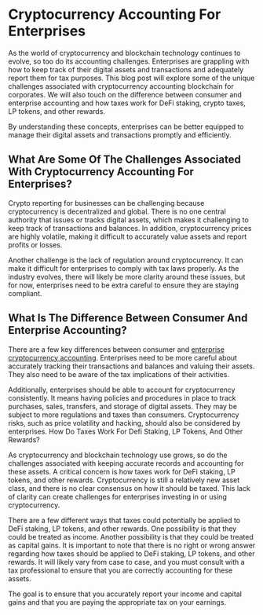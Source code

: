 # Cryptocurrency Accounting For Enterprises

As the world of cryptocurrency and blockchain technology continues to evolve, so too do its accounting challenges. Enterprises are grappling with how to keep track of their digital assets and transactions and adequately report them for tax purposes.
This blog post will explore some of the unique challenges associated with cryptocurrency accounting blockchain for corporates. We will also touch on the difference between consumer and enterprise accounting and how taxes work for DeFi staking, crypto taxes, LP tokens, and other rewards.

By understanding these concepts, enterprises can be better equipped to manage their digital assets and transactions promptly and efficiently.

## What Are Some Of The Challenges Associated With Cryptocurrency Accounting For Enterprises?
Crypto reporting for businesses can be challenging because cryptocurrency is decentralized and global. There is no one central authority that issues or tracks digital assets, which makes it challenging to keep track of transactions and balances. In addition, cryptocurrency prices are highly volatile, making it difficult to accurately value assets and report profits or losses.

Another challenge is the lack of regulation around cryptocurrency. It can make it difficult for enterprises to comply with tax laws properly. As the industry evolves, there will likely be more clarity around these issues, but for now, enterprises need to be extra careful to ensure they are staying compliant.

## What Is The Difference Between Consumer And Enterprise Accounting?
There are a few key differences between consumer and [enterprise cryptocurrency accounting](https://tres.finance). Enterprises need to be more careful about accurately tracking their transactions and balances and valuing their assets. They also need to be aware of the tax implications of their activities.

Additionally, enterprises should be able to account for cryptocurrency consistently. It means having policies and procedures in place to track purchases, sales, transfers, and storage of digital assets.
They may be subject to more regulations and taxes than consumers. Cryptocurrency risks, such as price volatility and hacking, should also be considered by enterprises.
How Do Taxes Work For Defi Staking, LP Tokens, And Other Rewards?

As cryptocurrency and blockchain technology use grows, so do the challenges associated with keeping accurate records and accounting for these assets. A critical concern is how taxes work for DeFi staking, LP tokens, and other rewards.
Cryptocurrency is still a relatively new asset class, and there is no clear consensus on how it should be taxed. This lack of clarity can create challenges for enterprises investing in or using cryptocurrency.

There are a few different ways that taxes could potentially be applied to DeFi staking, LP tokens, and other rewards. One possibility is that they could be treated as income. Another possibility is that they could be treated as capital gains.
It is important to note that there is no right or wrong answer regarding how taxes should be applied to DeFi staking, LP tokens, and other rewards. It will likely vary from case to case, and you must consult with a tax professional to ensure that you are correctly accounting for these assets.

The goal is to ensure that you accurately report your income and capital gains and that you are paying the appropriate tax on your earnings.
